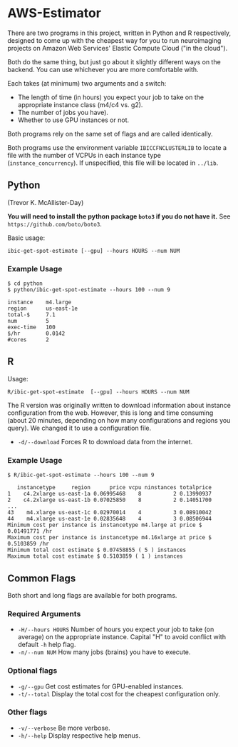 # AWS-Estimator

There are two programs in this project, written in Python and R respectively, designed to come up with the cheapest way for you to run neuroimaging  projects on Amazon Web Services' Elastic Compute Cloud ("in the cloud").

Both do the same thing, but just go about it slightly different ways on the backend. You can use whichever you are more comfortable with.

Each takes (at minimum) two arguments and a switch: 

 + The length of time (in hours) you expect your job to take on the appropriate instance class (m4/c4 vs. g2).
 + The number of jobs you have).
 + Whether to use GPU instances or not.

Both programs rely on the same set of flags and are called identically.

Both programs use the environment variable `IBICCFNCLUSTERLIB` to locate a file with the number of VCPUs in each instance type (`instance_concurrency`). If unspecified, this file will be located in `../lib`.

## Python
(Trevor K. McAllister-Day)

**You will need to install the python package `boto3` if you do not have it.**
See `https://github.com/boto/boto3`.

Basic usage:

    ibic-get-spot-estimate [--gpu] --hours HOURS --num NUM

### Example Usage

    $ cd python
    $ python/ibic-get-spot-estimate --hours 100 --num 9 

    instance    m4.large            
    region      us-east-1e          
    total-$     7.1                 
    num         5                   
    exec-time   100                 
    $/hr        0.0142              
    #cores      2   

## R

Usage:

    R/ibic-get-spot-estimate  [--gpu] --hours HOURS --num NUM

The R version was originally written to download information about instance configuration from the web. However, this is long and time consuming (about 20 minutes, depending on how many configurations and regions you query). We changed it to use a configuration file.

+ `-d/--download`   Forces R to download data from the internet.

### Example Usage

    $ R/ibic-get-spot-estimate --hours 100 --num 9 

       instancetype     region      price vcpu ninstances totalprice
    1    c4.2xlarge us-east-1a 0.06995468    8          2 0.13990937
    2    c4.2xlarge us-east-1b 0.07025850    8          2 0.14051700
    ...
    43    m4.xlarge us-east-1c 0.02970014    4          3 0.08910042
    44    m4.xlarge us-east-1e 0.02835648    4          3 0.08506944
    Minimum cost per instance is instancetype m4.large at price $ 0.01491771 /hr
    Maximum cost per instance is instancetype m4.16xlarge at price $ 0.5103859 /hr
    Minimum total cost estimate $ 0.07458855 ( 5 ) instances
    Maximum total cost estimate $ 0.5103859 ( 1 ) instances

## Common Flags

Both short and long flags are available for both programs.

### Required Arguments

 + `-H/--hours HOURS`      Number of hours you expect your job to take (on average) on the appropriate instance. Capital "H" to avoid conflict with default `-h` help flag.
 + `-n/--num NUM`     How many jobs (brains) you have to execute.

### Optional flags

 + `-g/--gpu`       Get cost estimates for GPU-enabled instances.
 + `-t/--total`     Display the total cost for the cheapest configuration only.

### Other flags

 + `-v/--verbose`   Be more verbose.
 + `-h/--help`      Display respective help menus.
